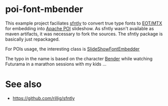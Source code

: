 # poi-font-mbender

This example project faciliates [sfntly][1] to convert true type fonts to [EOT/MTX][2]
for embedding into [Apache POI][3] slideshow.
As sfntly wasn't available as maven artifacts, it was necessary to fork the sources.
The sfntly package is basically just repackaged.

For POIs usage, the interesting class is [SlideShowFontEmbedder][4]

The typo in the name is based on the character [Bender][5]
while watching Futurama in a marathon sessions with my kids ...  

# See also

* https://github.com/rillig/sfntly

[1]: https://opensource.googleblog.com/2011/11/build-great-font-tools-and-services.html
[2]: https://www.w3.org/Submission/EOT
[3]: https://poi.apache.org
[4]: src/de/kiwiwings/poi/sl/font/SlideShowFontEmbedder.java
[5]: https://en.wikipedia.org/wiki/Bender_(Futurama)